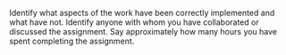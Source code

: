 Identify what aspects of the work have been correctly implemented and what have not.
Identify anyone with whom you have collaborated or discussed the assignment.
Say approximately how many hours you have spent completing the assignment.

